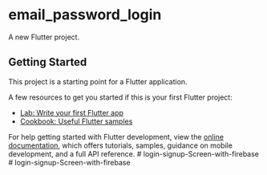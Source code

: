 # email_password_login

A new Flutter project.

## Getting Started

This project is a starting point for a Flutter application.

A few resources to get you started if this is your first Flutter project:

- [Lab: Write your first Flutter app](https://docs.flutter.dev/get-started/codelab)
- [Cookbook: Useful Flutter samples](https://docs.flutter.dev/cookbook)

For help getting started with Flutter development, view the
[online documentation](https://docs.flutter.dev/), which offers tutorials,
samples, guidance on mobile development, and a full API reference.
#   l o g i n - s i g n u p - S c r e e n - w i t h - f i r e b a s e  
 #   l o g i n - s i g n u p - S c r e e n - w i t h - f i r e b a s e  
 